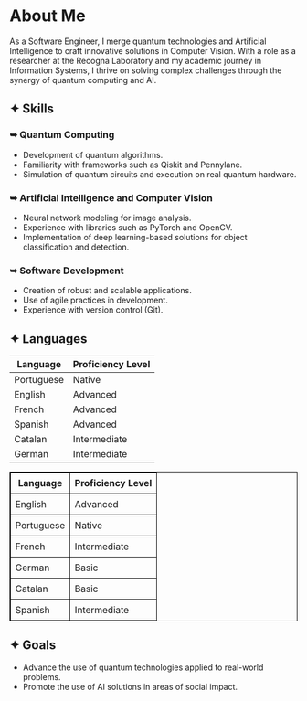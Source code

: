 # About Me

As a Software Engineer, I merge quantum technologies and Artificial Intelligence to craft innovative solutions in Computer Vision. With a role as a researcher at the Recogna Laboratory and my academic journey in Information Systems, I thrive on solving complex challenges through the synergy of quantum computing and AI.

## ✦ Skills

### ➥ Quantum Computing
- Development of quantum algorithms.
- Familiarity with frameworks such as Qiskit and Pennylane.
- Simulation of quantum circuits and execution on real quantum hardware.

### ➥ Artificial Intelligence and Computer Vision
- Neural network modeling for image analysis.
- Experience with libraries such as PyTorch and OpenCV.
- Implementation of deep learning-based solutions for object classification and detection.

### ➥ Software Development
- Creation of robust and scalable applications.
- Use of agile practices in development.
- Experience with version control (Git).

## ✦ Languages
| Language              | Proficiency Level  |
|-----------------------|--------------------|
|  Portuguese           | Native             |
| English               | Advanced           |
| French                | Advanced           |
| Spanish               | Advanced           |
| Catalan               | Intermediate       |
| German                | Intermediate       |

<table style="border: 1px solid black; border-collapse: collapse; width: 100%;">
  <tr>
    <th style="border: 1px solid black; padding: 8px;">Language</th>
    <th style="border: 1px solid black; padding: 8px;">Proficiency Level</th>
  </tr>
  <tr>
    <td style="border: 1px solid black; padding: 8px;">English</td>
    <td style="border: 1px solid black; padding: 8px;">Advanced</td>
  </tr>
  <tr>
    <td style="border: 1px solid black; padding: 8px;">Portuguese</td>
    <td style="border: 1px solid black; padding: 8px;">Native</td>
  </tr>
  <tr>
    <td style="border: 1px solid black; padding: 8px;">French</td>
    <td style="border: 1px solid black; padding: 8px;">Intermediate</td>
  </tr>
  <tr>
    <td style="border: 1px solid black; padding: 8px;">German</td>
    <td style="border: 1px solid black; padding: 8px;">Basic</td>
  </tr>
  <tr>
    <td style="border: 1px solid black; padding: 8px;">Catalan</td>
    <td style="border: 1px solid black; padding: 8px;">Basic</td>
  </tr>
  <tr>
    <td style="border: 1px solid black; padding: 8px;">Spanish</td>
    <td style="border: 1px solid black; padding: 8px;">Intermediate</td>
  </tr>
</table>

## ✦ Goals

- Advance the use of quantum technologies applied to real-world problems.
- Promote the use of AI solutions in areas of social impact.






